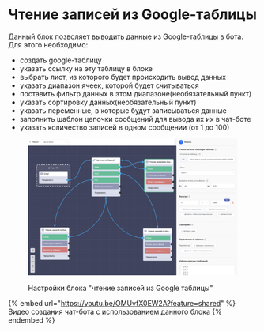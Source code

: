 # Чтение записей из Google-таблицы

Данный блок позволяет выводить данные из Google-таблицы в бота. Для этого необходимо:

* создать google-таблицу&#x20;
* указать ссылку на эту таблицу в блоке
* выбрать лист, из которого будет происходить вывод данных
* указать диапазон ячеек, которой будет считываться
* поставить фильтр данных в этом диапазоне(необязательный пункт)
* указать сортировку данных(необязательный пункт)
* указать переменные, в которые будут записываться данные
* заполнить шаблон цепочки сообщений для вывода их их в чат-боте
* указать количество записей в одном сообщении  (от 1 до 100)

<figure><img src="../../../.gitbook/assets/Снимок экрана 2024-06-19 в 12.39.35 (1).png" alt=""><figcaption><p>Настройки блока "чтение записей из Google таблицы"</p></figcaption></figure>



{% embed url="https://youtu.be/OMUvfX0EW2A?feature=shared" %}
Видео создания чат-бота с использованием данного блока
{% endembed %}
